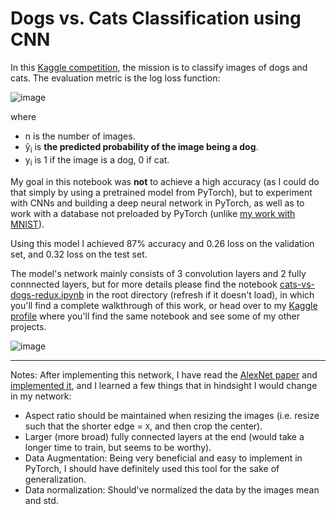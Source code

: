 # Dogs vs. Cats Classification using CNN

In this [Kaggle competition](https://www.kaggle.com/c/dogs-vs-cats-redux-kernels-edition), the mission is to classify images of dogs and cats.
The evaluation metric is the log loss function:

![image](https://user-images.githubusercontent.com/78589884/122687982-32ec4c80-d222-11eb-838e-61e7c7bc357f.png)

where
* n is the number of images.
* ŷ<sub>i</sub> is **the predicted probability of the image being a dog**.
* y<sub>i</sub> is 1 if the image is a dog, 0 if cat.

My goal in this notebook was **not** to achieve a high accuracy (as I could do that simply by using a pretrained model from PyTorch), but to experiment with CNNs and building a deep neural network in PyTorch, as well as to work with a database not preloaded by PyTorch (unlike [my work with MNIST](https://github.com/masalha-alaa/mnist-pytorch)).

Using this model I achieved 87% accuracy and 0.26 loss on the validation set, and 0.32 loss on the test set.

The model's network mainly consists of 3 convolution layers and 2 fully connnected layers, but for more details please find the notebook [cats-vs-dogs-redux.ipynb](https://github.com/masalha-alaa/dogs-vs-cats-pytorch/blob/master/cats-vs-dogs-redux.ipynb) in the root directory (refresh if it doesn't load), in which you'll find a complete walkthrough of this work, or head over to my [Kaggle profile](https://www.kaggle.com/alaamasalha/cats-vs-dogs-redux) where you'll find the same notebook and see some of my other projects.

![image](https://user-images.githubusercontent.com/78589884/122798911-cc226e00-d2c9-11eb-9e00-d793860daee8.png)

---

Notes:
After implementing this network, I have read the [AlexNet paper](https://www.cs.toronto.edu/~hinton/absps/imagenet.pdf) and [implemented it](https://github.com/masalha-alaa/alexnet-pytorch), and I learned a few things that in hindsight I would change in my network:
* Aspect ratio should be maintained when resizing the images (i.e. resize such that the shorter edge = `X`, and then crop the center).
* Larger (more broad) fully connected layers at the end (would take a longer time to train, but seems to be worthy).
* Data Augmentation: Being very beneficial and easy to implement in PyTorch, I should have definitely used this tool for the sake of generalization.
* Data normalization: Should've normalized the data by the images mean and std.
